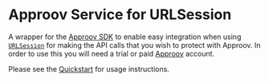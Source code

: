 # Approov Service for URLSession 

A wrapper for the [Approov SDK](https://github.com/approov/approov-ios-sdk) to enable easy integration when using [`URLSession`](https://developer.apple.com/documentation/foundation/urlsession) for making the API calls that you wish to protect with Approov. In order to use this you will need a trial or paid [Approov](https://www.approov.io) account.

Please see the [Quickstart](https://github.com/approov/quickstart-ios-swift-urlsession) for usage instructions.
